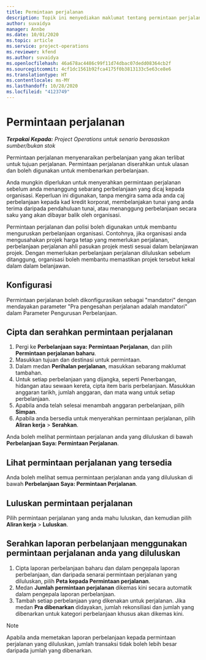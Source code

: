 ```yaml
---
title: Permintaan perjalanan
description: Topik ini menyediakan maklumat tentang permintaan perjalanan.
author: suvaidya
manager: Annbe
ms.date: 10/01/2020
ms.topic: article
ms.service: project-operations
ms.reviewer: kfend
ms.author: suvaidya
ms.openlocfilehash: 46a678ac4486c99f11d74dbac07dedd08364cb2f
ms.sourcegitcommit: 4cf1dc1561b92fca4175f0b3813133c5e63ce8e6
ms.translationtype: HT
ms.contentlocale: ms-MY
ms.lasthandoff: 10/28/2020
ms.locfileid: "4123749"
---
```

# <a name="travel-requisitions"></a>Permintaan perjalanan

_**Terpakai Kepada:** Project Operations untuk senario berasaskan sumber/bukan stok_

Permintaan perjalanan menyenaraikan perbelanjaan yang akan terlibat untuk tujuan perjalanan. Permintaan perjalanan diserahkan untuk ulasan dan boleh digunakan untuk membenarkan perbelanjaan.

Anda mungkin diperlukan untuk menyerahkan permintaan perjalanan sebelum anda menanggung sebarang perbelanjaan yang dicaj kepada organisasi. Keperluan ini digunakan, tanpa mengira sama ada anda caj perbelanjaan kepada kad kredit korporat, membelanjakan tunai yang anda terima daripada pendahuluan tunai, atau menanggung perbelanjaan secara saku yang akan dibayar balik oleh organisasi.

Permintaan perjalanan dan polisi boleh digunakan untuk membantu menguruskan perbelanjaan organisasi. Contohnya, jika organisasi anda mengusahakan projek harga tetap yang memerlukan perjalanan, perbelanjaan perjalanan ahli pasukan projek mesti sesuai dalam belanjawan projek. Dengan memerlukan perbelanjaan perjalanan diluluskan sebelum ditanggung, organisasi boleh membantu memastikan projek tersebut kekal dalam dalam belanjawan.

## <a name="configuration"></a>Konfigurasi 

Permintaan perjalanan boleh dikonfigurasikan sebagai "mandatori" dengan mendayakan parameter "Pra pengesahan perjalanan adalah mandatori" dalam Parameter Pengurusan Perbelanjaan. 

## <a name="create-and-submit-a-travel-requisition"></a>Cipta dan serahkan permintaan perjalanan

1. Pergi ke **Perbelanjaan saya: Permintaan Perjalanan**, dan pilih **Permintaan perjalanan baharu**.
2. Masukkan tujuan dan destinasi untuk permintaan.
3. Dalam medan  **Perihalan perjalanan**, masukkan sebarang maklumat tambahan. 
4. Untuk setiap perbelanjaan yang dijangka, seperti Penerbangan, hidangan atau sewaan kereta, cipta item baris perbelanjaan. Masukkan anggaran tarikh, jumlah anggaran, dan mata wang untuk setiap perbelanjaan. 
5. Apabila anda telah selesai menambah anggaran perbelanjaan, pilih **Simpan**.
6. Apabila anda bersedia untuk menyerahkan permintaan perjalanan, pilih **Aliran kerja** > **Serahkan**.

Anda boleh melihat permintaan perjalanan anda yang diluluskan di bawah **Perbelanjaan Saya: Permintaan Perjalanan**. 

## <a name="view-available-travel-requisitions"></a>Lihat permintaan perjalanan yang tersedia

Anda boleh melihat semua permintaan perjalanan anda yang diluluskan di bawah **Perbelanjaan Saya: Permintaan Perjalanan**.

## <a name="approve-travel-requisitions"></a>Luluskan permintaan perjalanan

Pilih permintaan perjalanan yang anda mahu luluskan, dan kemudian pilih **Aliran kerja** > **Luluskan**.  

## <a name="submit-an-expense-report-using-your-approved-travel-requisition"></a>Serahkan laporan perbelanjaan menggunakan permintaan perjalanan anda yang diluluskan

1. Cipta laporan perbelanjaan baharu dan dalam pengepala laporan perbelanjaan, dan daripada senarai permintaan perjalanan yang diluluskan, pilih **Peta kepada Permintaan perjalanan**.
2. Medan **Jumlah permintaan perjalanan** dikemas kini secara automatik dalam pengepala laporan perbelanjaan.
3. Tambah setiap perbelanjaan yang dikenakan untuk perjalanan. Jika medan **Pra dibenarkan** didayakan, jumlah rekonsiliasi dan jumlah yang dibenarkan untuk kategori perbelanjaan khusus akan dikemas kini.

> [!NOTE]
> Apabila anda memetakan laporan perbelanjaan kepada permintaan perjalanan yang diluluskan, jumlah transaksi tidak boleh lebih besar daripada jumlah yang dibenarkan. 
